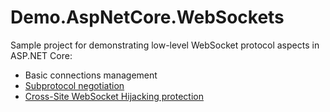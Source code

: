 # Demo.AspNetCore.WebSockets

Sample project for demonstrating low-level WebSocket protocol aspects in ASP.NET Core:

- Basic connections management
- [Subprotocol negotiation](https://www.tpeczek.com/2017/06/websocket-subprotocol-negotiation-in.html)
- [Cross-Site WebSocket Hijacking protection](https://www.tpeczek.com/2017/07/preventing-cross-site-websocket.html)
